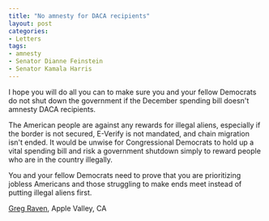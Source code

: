 ```yaml
---
title: "No amnesty for DACA recipients"
layout: post
categories:
- Letters
tags:
- amnesty
- Senator Dianne Feinstein
- Senator Kamala Harris
---
```


I hope you will do all you can to make sure you and your fellow Democrats do not shut down the government if the December spending bill doesn't amnesty DACA recipients.

The American people are against any rewards for illegal aliens, especially if the border is not secured, E-Verify is not mandated, and chain migration isn't ended. It would be unwise for Congressional Democrats to hold up a vital spending bill and risk a government shutdown simply to reward people who are in the country illegally.

You and your fellow Democrats need to prove that you are prioritizing jobless Americans and those struggling to make ends meet instead of putting illegal aliens first.

[Greg Raven](https://www.gregraven.org), Apple Valley, CA